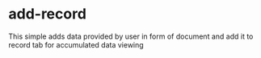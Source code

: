 # add-record
This simple adds data provided by user in form of document and add it to record tab for accumulated data viewing
